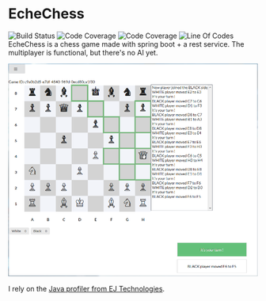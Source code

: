 # EcheChess
![Build Status](https://travis-ci.org/EcheChess/echechess.svg?branch=develop)
![Code Coverage](https://sonarcloud.io/api/project_badges/measure?project=ca.watier.echechess:echechess&metric=security_rating)
![Code Coverage](https://sonarcloud.io/api/project_badges/measure?project=ca.watier.echechess:echechess&metric=reliability_rating)
![Line Of Codes](https://sonarcloud.io/api/project_badges/measure?project=ca.watier.echechess:echechess&metric=ncloc)
<br>
EcheChess is a chess game made with spring boot + a rest service. The multiplayer is functional, but there's no AI yet.

![game preview](readme-img/preview.png)

I rely on the
<a href='http://www.ej-technologies.com/products/jprofiler/overview.html'>Java profiler from EJ Technologies</a>.<br>